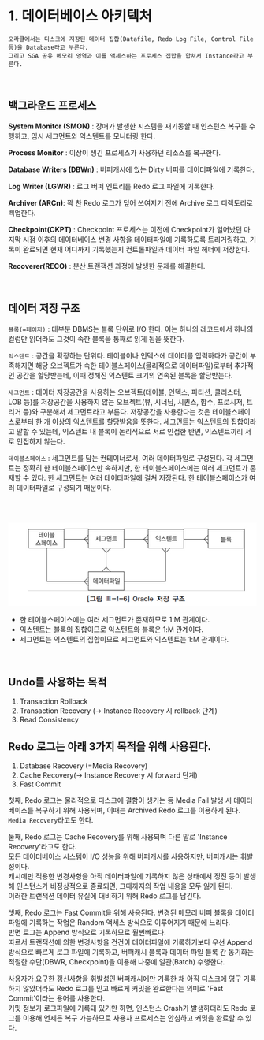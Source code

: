 # 1. 데이터베이스 아키텍처

```
오라클에서는 디스크에 저장된 데이터 집합(Datafile, Redo Log File, Control File 등)을 Database라고 부른다.
그리고 SGA 공유 메모리 영역과 이를 액세스하는 프로세스 집합을 합쳐서 Instance라고 부른다.
```
<br>

## 백그라운드 프로세스

**System Monitor (SMON)** : 장애가 발생한 시스템을 재기동할 때 인스턴스 복구를 수행하고, 임시 세그먼트와 익스텐트를 모니터링 한다.  

**Process Monitor** : 이상이 생긴 프로세스가 사용하던 리소스를 복구한다.  

**Database Writers (DBWn)** : 버퍼캐시에 있는 Dirty 버퍼를 데이터파일에 기록한다.  

**Log Writer (LGWR)** : 로그 버퍼 엔트리를 Redo 로그 파일에 기록한다.  

**Archiver (ARCn)**: 꽉 찬 Redo 로그가 덮어 쓰여지기 전에 Archive 로그 디렉토리로 백업한다.  

**Checkpoint(CKPT)** : Checkpoint 프로세스는 이전에 Checkpoint가 일어났던 마지막 시점 이후의 데이터베이스 변경 사항을 데이터파일에 기록하도록 트리거링하고, 기록이 완료되면 현재 어디까지 기록했는지 컨트롤파일과 데이터 파일 헤더에 저장한다.  

**Recoverer(RECO)** : 분산 트랜잭션 과정에 발생한 문제를 해결한다.

<br>

## 데이터 저장 구조

`블록(=페이지)` : 대부분 DBMS는 블록 단위로 I/O 한다. 이는 하나의 레코드에서 하나의 컬럼만 읽더라도 그것이 속한 블록을 통째로 읽게 됨을 뜻한다.  

`익스텐트` : 공간을 확장하는 단위다. 테이블이나 인덱스에 데이터를 입력하다가 공간이 부족해지면 해당 오브젝트가 속한 테이블스페이스(물리적으로 데이터파일)로부터 추가적인 공간을 할당받는데, 이때 정해진 익스텐트 크기의 연속된 블록을 할당받는다.  

`세그먼트` : 데이터 저장공간을 사용하는 오브젝트(테이블, 인덱스, 파티션, 클러스터, LOB 등)를 저장공간을 사용하지 않는 오브젝트(뷰, 시너님, 시퀀스, 함수, 프로시저, 트리거 등)와 구분해서 세그먼트라고 부른다. 저장공간을 사용한다는 것은 테이블스페이스로부터 한 개 이상의 익스텐트를 할당받음을 뜻한다. 세그먼트는 익스텐트의 집합이라고 말할 수 있는데, 익스텐트 내 블록이 논리적으로 서로 인접한 반면, 익스텐트끼리 서로 인접하지 않는다.  

`테이블스페이스` : 세그먼트를 담는 컨테이너로서, 여러 데이터파일로 구성된다. 각 세그먼트는 정확히 한 테이블스페이스만 속하지만, 한 테이블스페이스에는 여러 세그먼트가 존재할 수 있다. 한 세그먼트는 여러 데이터파일에 걸쳐 저장된다. 한 테이블스페이스가 여러 데이터파일로 구성되기 때문이다.

<br>
<br>

![Oracle 저장 구조](img/Oracle_저장구조.jpeg)

- 한 테이블스페이스에는 여러 세그먼트가 존재하므로 1:M 관계이다.
- 익스텐트는 블록의 집합이므로 익스텐트와 블록은 1:M 관계이다.
- 세그먼트는 익스텐트의 집합이므로 세그먼트와 익스텐트는 1:M 관계이다.

<br>

## Undo를 사용하는 목적

1) Transaction Rollback
2) Transaction Recovery (-> Instance Recovery 시 rollback 단계)
3) Read Consistency

## Redo 로그는 아래 3가지 목적을 위해 사용된다.

1) Database Recovery (=Media Recovery)
2) Cache Recovery(-> Instance Recovery 시 forward 단계)
3) Fast Commit

첫째, Redo 로그는 물리적으로 디스크에 결함이 생기는 등 Media Fail 발생 시 데이터베이스를 복구하기 위해 사용되며, 이때는 Archived Redo 로그를 이용하게 된다. `Media Recovery`라고도 한다.

둘째, Redo 로그는 Cache Recovery를 위해 사용되며 다른 말로 'Instance Recovery'라고도 한다.  
모든 데이터베이스 시스템이 I/O 성능을 위해 버퍼캐시를 사용하지만, 버퍼캐시는 휘발성이다.  
캐시에만 적용한 변경사항을 아직 데이터파일에 기록하지 않은 상태에서 정전 등이 발생해 인스턴스가 비정상적으로 종료되면, 그때까지의 작업 내용을 모두 잃게 된다.  
이러한 트랜잭션 데이터 유실에 대비하기 위해 Redo 로그를 남긴다.

셋째, Redo 로그는 Fast Commit을 위해 사용된다. 변경된 메모리 버퍼 블록을 데이터 파일에 기록하는 작업은 Random 액세스 방식으로 이루어지기 때문에 느리다.  
반면 로그는 Append 방식으로 기록하므로 훨씬빠르다.  
따르서 트랜잭션에 의한 변경사항을 건건이 데이터파일에 기록하기보다 우선 Append방식으로 빠르게 로그 파일에 기록하고, 버퍼캐시 블록과 데이터 파일 블록 간 동기화는 적절한 수단(DBWR, Checkpoint)을 이용해 나중에 일관(Batch) 수행한다.  

사용자가 요구한 갱신사항을 휘발성인 버퍼캐시에만 기록한 채 아직 디스크에 영구 기록하지 않았더라도 Redo 로그를 믿고 빠르게 커밋을 완료한다는 의미로 'Fast Commit'이라는 용어를 사용한다.  
커밋 정보가 로그파일에 기록돼 있기만 하면, 인스턴스 Crash가 발생하더라도 Redo 로그를 이용해 언제든 복구 가능하므로 사용자 프로세스는 안심하고 커밋을 완료할 수 있다.